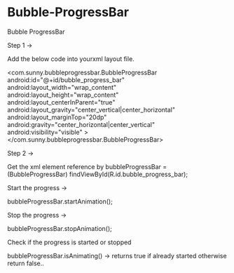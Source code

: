 Bubble-ProgressBar
==================

Bubble ProgressBar

Step 1 ->

  Add the below code into yourxml layout file.
  
   <com.sunny.bubbleprogressbar.BubbleProgressBar
        android:id="@+id/bubble_progress_bar"
        android:layout_width="wrap_content"
        android:layout_height="wrap_content"
        android:layout_centerInParent="true"
        android:layout_gravity="center_vertical|center_horizontal"
        android:layout_marginTop="20dp"
        android:gravity="center_horizontal|center_vertical"
        android:visibility="visible" >
    </com.sunny.bubbleprogressbar.BubbleProgressBar>
    
    
Step 2 ->

  Get the xml element reference by 
  bubbleProgressBar = (BubbleProgressBar) findViewById(R.id.bubble_progress_bar);
  
  Start the progress ->
  
  bubbleProgressBar.startAnimation();
  
  Stop the progress ->
  
  bubbleProgressBar.stopAnimation();
  
  Check if the progress is started or stopped
  
  bubbleProgressBar.isAnimating() -> returns true if already started otherwise return false..

  
